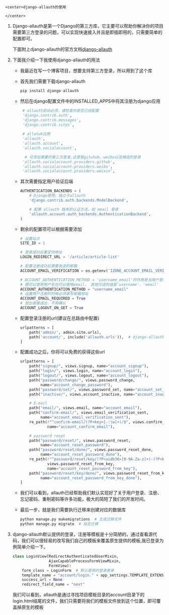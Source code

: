 	<center>django-allauth的使用
	  
	</center>

1. Django-allauth是第一个Django的第三方库，它主要可以帮助你解决你的项目需要第三方登录的问题，可以实现快速接入并且是即插即用的，只需要简单的配置即可。

    下面附上django-allauth的官方文档[django-allauth](https://django-allauth.readthedocs.io/en/latest/installation.html)

2. 下面我介绍一下我使用django-allauth的用法

    + 我最近在写一个博客项目，想要支持第三方登录，所以用到了这个库

    + 首先我们需要下载django-allauth

        ```python
        pip install django-allauth
        ```

    + 然后在django配置文件中的INSTALLED_APPS中将其注册为django应用

        ```python
         # allauth启动必须，请检查你是否已经配置
         'django.contrib.auth',
         'django.contrib.messages',
         'django.contrib.sites',
         
         # allatuh应用
         'allauth',
         'allauth.account',
         'allauth.socialaccount',
        
          # 可添加需要的第三方登录,这里是gituhub，weibo以及微信的登录
         'allauth.socialaccount.providers.github',
         'allauth.socialaccount.providers.weibo',
         'allauth.socialaccount.providers.weixin',
        ```

    + 其次需要指定用户验证后端

        ```python
        AUTHENTICATION_BACKENDS = (
            # Django使用，独立于allauth
            'django.contrib.auth.backends.ModelBackend',
        
            # 配置 allauth 独有的认证方法，如 email 登录
            'allauth.account.auth_backends.AuthenticationBackend',
        )
        ```

    + 剩余的配置项可以根据需要添加

        ```python
        # 设置站点
        SITE_ID = 1
        
        # 登录成功后重定向地址
        LOGIN_REDIRECT_URL = '/article/article-list'
        
        # 配置注册成功后需要发送的邮箱
        ACCOUNT_EMAIL_VERIFICATION = os.getenv('IZONE_ACCOUNT_EMAIL_VERIFICATION', 'none') 
        
        # ACCOUNT_AUTHENTICATION_METHOD = 'username_email'的作用是当用户登录时，
        # 既可以使用用户名也可以使用email， 其他可选的值是'username'、'email'
        ACCOUNT_AUTHENTICATION_METHOD = "username_email"
        # 设置用户注册的时候必须填写邮箱地址
        ACCOUNT_EMAIL_REQUIRED = True
        # 登出直接退出，不用确认
        ACCOUNT_LOGOUT_ON_GET = True
        ```

    + 配置登录注册的url(建议在总路由中配置)

        ```python
        urlpatterns = [
            path('admin/', admin.site.urls),
            path('account/', include('allauth.urls')),  # django-allauthurl配置
        ]
        ```

    + 配置成功之后，你将可以免费的获得这些url

        ```python
        urlpatterns = [
            path("signup/", views.signup, name="account_signup"),
            path("login/", views.login, name="account_login"),
            path("logout/", views.logout, name="account_logout"),
            path("password/change/", views.password_change,
                 name="account_change_password"),
            path("password/set/", views.password_set, name="account_set_password"),
            path("inactive/", views.account_inactive, name="account_inactive"),
        
            # E-mail
            path("email/", views.email, name="account_email"),
            path("confirm-email/", views.email_verification_sent,
                 name="account_email_verification_sent"),
            re_path(r"^confirm-email/(?P<key>[-:\w]+)/$", views.confirm_email,
                    name="account_confirm_email"),
        
            # password reset
            path("password/reset/", views.password_reset,
                 name="account_reset_password"),
            path("password/reset/done/", views.password_reset_done,
                 name="account_reset_password_done"),
            re_path(r"^password/reset/key/(?P<uidb36>[0-9A-Za-z]+)-(?P<key>.+)/$",
                    views.password_reset_from_key,
                    name="account_reset_password_from_key"),
            path("password/reset/key/done/", views.password_reset_from_key_done,
                 name="account_reset_password_from_key_done"),
        ]
        ```

    + 我们可以看到，allauth已经帮助我们默认实现好了关于用户登录、注册、忘记密码、重制密码等许多功能，极大的简短了我们的开发时间。

    + 最后一步，就是我们需要执行迁移来创建对应的数据库

        ```python
        python manage.py makemigrations  # 生成迁移文件
        python manage.py migrate  # 指定迁移
        ```

2. django-allauth默认提供的登录，注册等模板是十分简陋的，通过查看源代码，我们可以很轻易的改写我们自己的模板来覆盖原生提供的模板,我已登录为例简单介绍一下。

    ```python
    class LoginView(RedirectAuthenticatedUserMixin,
                    AjaxCapableProcessFormViewMixin,
                    FormView):
        form_class = LoginForm  # 默认使用的登录表单
        template_name = "account/login." + app_settings.TEMPLATE_EXTENSION
        success_url = None
        redirect_field_name = "next"
    
    ```

    我们可以看到，allauth是通过寻找项目模板目录的account目录下的login.html结尾的文件，我们只需要将我们的模板文件放到这个位置，即可覆盖掉原生的模板